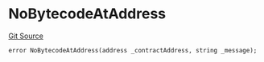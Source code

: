 # NoBytecodeAtAddress
[Git Source](https://github.com/thrackle-io/tron/blob/7233064f299d77880af0e175a21e23e2f8b85f56/src/client/token/handler/diamond/HandlerDiamondLib.sol)


```solidity
error NoBytecodeAtAddress(address _contractAddress, string _message);
```

